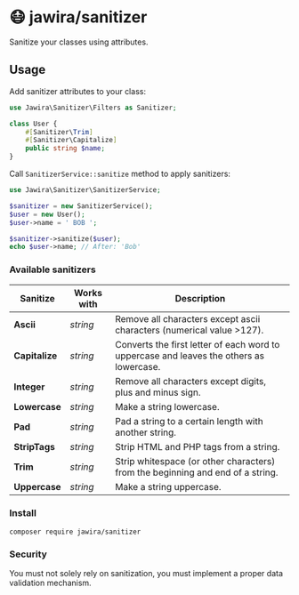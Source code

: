 # 😷 jawira/sanitizer

Sanitize your classes using attributes.

## Usage

Add sanitizer attributes to your class:

```php
use Jawira\Sanitizer\Filters as Sanitizer;

class User {
    #[Sanitizer\Trim]
    #[Sanitizer\Capitalize]
    public string $name;
}
```

Call `SanitizerService::sanitize` method to apply sanitizers:

```php
use Jawira\Sanitizer\SanitizerService;

$sanitizer = new SanitizerService();
$user = new User();
$user->name = ' BOB ';

$sanitizer->sanitize($user);
echo $user->name; // After: 'Bob'
```

### Available sanitizers

| Sanitize       | Works with | Description                                                                             |
|----------------|------------|-----------------------------------------------------------------------------------------|
| **Ascii**      | _string_   | Remove all characters except ascii characters (numerical value >127).                   |
| **Capitalize** | _string_   | Converts the first letter of each word to uppercase and leaves the others as lowercase. |
| **Integer**    | _string_   | Remove all characters except digits, plus and minus sign.                               |
| **Lowercase**  | _string_   | Make a string lowercase.                                                                |
| **Pad**        | _string_   | Pad a string to a certain length with another string.                                   |
| **StripTags**  | _string_   | Strip HTML and PHP tags from a string.                                                  |
| **Trim**       | _string_   | Strip whitespace (or other characters) from the beginning and end of a string.          |
| **Uppercase**  | _string_   | Make a string uppercase.                                                                |

### Install

```console
composer require jawira/sanitizer
```

### Security

You must not solely rely on sanitization, you must implement a proper data validation mechanism.
